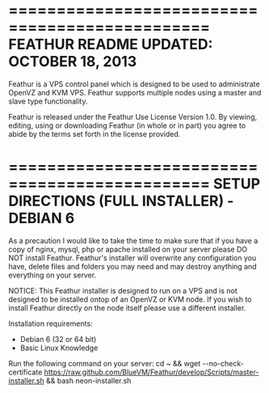 ===============================================
FEATHUR README UPDATED: OCTOBER 18, 2013
===============================================
Feathur is a VPS control panel which is
designed to be used to administrate OpenVZ
and KVM VPS. Feathur supports multiple nodes
using a master and slave type functionality.

Feathur is released under the Feathur Use
License Version 1.0. By viewing, editing,
using or downloading Feathur (in whole
or in part) you agree to abide by the terms
set forth in the license provided.

===============================================
SETUP DIRECTIONS (FULL INSTALLER) - DEBIAN 6
===============================================
As a precaution I would like to take the
time to make sure that if you have a copy
of nginx, mysql, php or apache installed
on your server please DO NOT install Feathur.
Feathur's installer will overwrite any
configuration you have, delete files and
folders you may need and may destroy
anything and everything on your server.

NOTICE: This Feathur installer is designed to
run on a VPS and is not designed to be installed
ontop of an OpenVZ or KVM node. If you wish to
install Feathur directly on the node itself
please use a different installer.

Installation requirements:
- Debian 6 (32 or 64 bit)
- Basic Linux Knowledge

Run the following command on your server:
cd ~ && wget --no-check-certificate https://raw.github.com/BlueVM/Feathur/develop/Scripts/master-installer.sh && bash neon-installer.sh